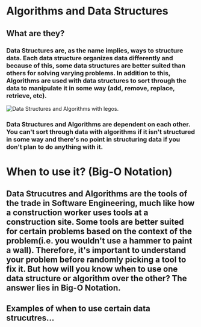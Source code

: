 # Algorithms and Data Structures


## What are they?

### Data Structures are, as the name implies, ways to structure data. Each data structure organizes data differently and because of this, some data structures are better suited than others for solving varying problems. In addition to this, Algorithms are used with data structures to sort through the data to manipulate it in some way (add, remove, replace, retrieve, etc).

![Data Structures and Algorithms with legos.](https://github.com/joehawkens/data-structures-final/blob/main/Assets/AlgorithmsDiagram.PNG)

### Data Structures and Algorithms are dependent on each other. You can't sort through data with algorithms if it isn't structured in some way and there's no point in structuring data if you don't plan to do anything with it.
  
# When to use it? (Big-O Notation)

## Data Strucutres and Algorithms are the tools of the trade in Software Engineering, much like how a construction worker uses tools at a construction site. Some tools are better suited for certain problems based on the context of the problem(i.e. you wouldn't use a hammer to paint a wall). Therefore, it's important to understand your problem before randomly picking a tool to fix it. But how will you know when to use one data structure or algorithm over the other? The answer lies in Big-O Notation.




## Examples of when to use certain data strucutres...
